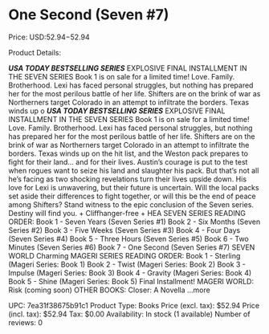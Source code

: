 # One Second (Seven #7)

Price: USD:$52.94-$52.94

Product Details:

***USA TODAY BESTSELLING SERIES*** EXPLOSIVE FINAL INSTALLMENT IN THE SEVEN SERIES Book 1 is on sale for a limited time! Love. Family. Brotherhood. Lexi has faced personal struggles, but nothing has prepared her for the most perilous battle of her life. Shifters are on the brink of war as Northerners target Colorado in an attempt to infiltrate the borders. Texas winds up o ***USA TODAY BESTSELLING SERIES*** EXPLOSIVE FINAL INSTALLMENT IN THE SEVEN SERIES Book 1 is on sale for a limited time! Love. Family. Brotherhood. Lexi has faced personal struggles, but nothing has prepared her for the most perilous battle of her life. Shifters are on the brink of war as Northerners target Colorado in an attempt to infiltrate the borders. Texas winds up on the hit list, and the Weston pack prepares to fight for their land… and for their lives. Austin’s courage is put to the test when rogues want to seize his land and slaughter his pack. But that’s not all he’s facing as two shocking revelations turn their lives upside down. His love for Lexi is unwavering, but their future is uncertain. Will the local packs set aside their differences to fight together, or will this be the end of peace among Shifters? Stand witness to the epic conclusion of the Seven series. Destiny will find you. + Cliffhanger-free + HEA SEVEN SERIES READING ORDER: Book 1 - Seven Years (Seven Series #1) Book 2 - Six Months (Seven Series #2) Book 3 - Five Weeks (Seven Series #3) Book 4 - Four Days (Seven Series #4) Book 5 - Three Hours (Seven Series #5) Book 6 - Two Minutes (Seven Series #6) Book 7 - One Second (Seven Series #7) SEVEN WORLD Charming MAGERI SERIES READING ORDER: Book 1 - Sterling (Mageri Series: Book 1) Book 2 - Twist (Mageri Series: Book 2) Book 3 - Impulse (Mageri Series: Book 3) Book 4 - Gravity (Mageri Series: Book 4) Book 5 - Shine (Mageri Series: Book 5) Final Installment! MAGERI WORLD: Risk (coming soon) OTHER BOOKS: Closer: A Novella ...more

UPC: 7ea31f38675b91c1
Product Type: Books
Price (excl. tax): $52.94
Price (incl. tax): $52.94
Tax: $0.00
Availability: In stock (1 available)
Number of reviews: 0